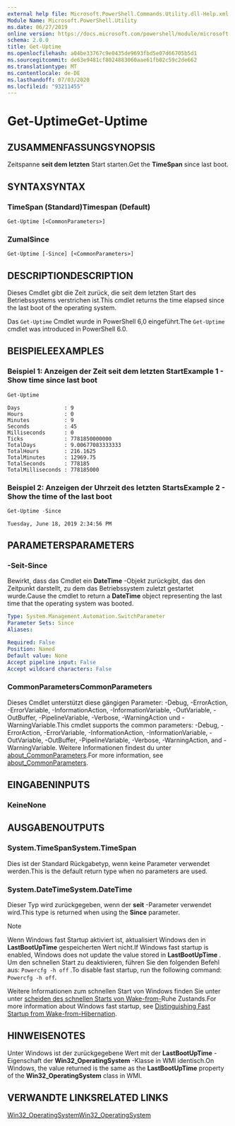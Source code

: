 ```yaml
---
external help file: Microsoft.PowerShell.Commands.Utility.dll-Help.xml
Module Name: Microsoft.PowerShell.Utility
ms.date: 06/27/2019
online version: https://docs.microsoft.com/powershell/module/microsoft.powershell.utility/get-uptime?view=powershell-7&WT.mc_id=ps-gethelp
schema: 2.0.0
title: Get-Uptime
ms.openlocfilehash: a04be33767c9e0435de9693fbd5e07d66705b5d1
ms.sourcegitcommit: de63e9481cf8024883060aae61fb02c59c2de662
ms.translationtype: MT
ms.contentlocale: de-DE
ms.lasthandoff: 07/03/2020
ms.locfileid: "93211455"
---
```

# <span data-ttu-id="09dee-102">Get-Uptime</span><span class="sxs-lookup"><span data-stu-id="09dee-102">Get-Uptime</span></span>

## <span data-ttu-id="09dee-103">ZUSAMMENFASSUNG</span><span class="sxs-lookup"><span data-stu-id="09dee-103">SYNOPSIS</span></span>
<span data-ttu-id="09dee-104">Zeitspanne **seit dem letzten** Start starten.</span><span class="sxs-lookup"><span data-stu-id="09dee-104">Get the **TimeSpan** since last boot.</span></span>

## <span data-ttu-id="09dee-105">SYNTAX</span><span class="sxs-lookup"><span data-stu-id="09dee-105">SYNTAX</span></span>

### <span data-ttu-id="09dee-106">TimeSpan (Standard)</span><span class="sxs-lookup"><span data-stu-id="09dee-106">Timespan (Default)</span></span>

```
Get-Uptime [<CommonParameters>]
```

### <span data-ttu-id="09dee-107">Zumal</span><span class="sxs-lookup"><span data-stu-id="09dee-107">Since</span></span>

```
Get-Uptime [-Since] [<CommonParameters>]
```

## <span data-ttu-id="09dee-108">DESCRIPTION</span><span class="sxs-lookup"><span data-stu-id="09dee-108">DESCRIPTION</span></span>

<span data-ttu-id="09dee-109">Dieses Cmdlet gibt die Zeit zurück, die seit dem letzten Start des Betriebssystems verstrichen ist.</span><span class="sxs-lookup"><span data-stu-id="09dee-109">This cmdlet returns the time elapsed since the last boot of the operating system.</span></span>

<span data-ttu-id="09dee-110">Das `Get-Uptime` Cmdlet wurde in PowerShell 6,0 eingeführt.</span><span class="sxs-lookup"><span data-stu-id="09dee-110">The `Get-Uptime` cmdlet was introduced in PowerShell 6.0.</span></span>

## <span data-ttu-id="09dee-111">BEISPIELE</span><span class="sxs-lookup"><span data-stu-id="09dee-111">EXAMPLES</span></span>

### <span data-ttu-id="09dee-112">Beispiel 1: Anzeigen der Zeit seit dem letzten Start</span><span class="sxs-lookup"><span data-stu-id="09dee-112">Example 1 - Show time since last boot</span></span>

```powershell
Get-Uptime
```

```Output
Days              : 9
Hours             : 0
Minutes           : 9
Seconds           : 45
Milliseconds      : 0
Ticks             : 7781850000000
TotalDays         : 9.00677083333333
TotalHours        : 216.1625
TotalMinutes      : 12969.75
TotalSeconds      : 778185
TotalMilliseconds : 778185000
```

### <span data-ttu-id="09dee-113">Beispiel 2: Anzeigen der Uhrzeit des letzten Starts</span><span class="sxs-lookup"><span data-stu-id="09dee-113">Example 2 - Show the time of the last boot</span></span>

```powershell
Get-Uptime -Since
```

```Output
Tuesday, June 18, 2019 2:34:56 PM
```

## <span data-ttu-id="09dee-114">PARAMETERS</span><span class="sxs-lookup"><span data-stu-id="09dee-114">PARAMETERS</span></span>

### <span data-ttu-id="09dee-115">-Seit</span><span class="sxs-lookup"><span data-stu-id="09dee-115">-Since</span></span>

<span data-ttu-id="09dee-116">Bewirkt, dass das Cmdlet ein **DateTime** -Objekt zurückgibt, das den Zeitpunkt darstellt, zu dem das Betriebssystem zuletzt gestartet wurde.</span><span class="sxs-lookup"><span data-stu-id="09dee-116">Cause the cmdlet to return a **DateTime** object representing the last time that the operating system was booted.</span></span>

```yaml
Type: System.Management.Automation.SwitchParameter
Parameter Sets: Since
Aliases:

Required: False
Position: Named
Default value: None
Accept pipeline input: False
Accept wildcard characters: False
```

### <span data-ttu-id="09dee-117">CommonParameters</span><span class="sxs-lookup"><span data-stu-id="09dee-117">CommonParameters</span></span>

<span data-ttu-id="09dee-118">Dieses Cmdlet unterstützt diese gängigen Parameter: -Debug, -ErrorAction, -ErrorVariable, -InformationAction, -InformationVariable, -OutVariable, -OutBuffer, -PipelineVariable, -Verbose, -WarningAction und -WarningVariable.</span><span class="sxs-lookup"><span data-stu-id="09dee-118">This cmdlet supports the common parameters: -Debug, -ErrorAction, -ErrorVariable, -InformationAction, -InformationVariable, -OutVariable, -OutBuffer, -PipelineVariable, -Verbose, -WarningAction, and -WarningVariable.</span></span> <span data-ttu-id="09dee-119">Weitere Informationen findest du unter [about_CommonParameters](https://go.microsoft.com/fwlink/?LinkID=113216).</span><span class="sxs-lookup"><span data-stu-id="09dee-119">For more information, see [about_CommonParameters](https://go.microsoft.com/fwlink/?LinkID=113216).</span></span>

## <span data-ttu-id="09dee-120">EINGABEN</span><span class="sxs-lookup"><span data-stu-id="09dee-120">INPUTS</span></span>

### <span data-ttu-id="09dee-121">Keine</span><span class="sxs-lookup"><span data-stu-id="09dee-121">None</span></span>

## <span data-ttu-id="09dee-122">AUSGABEN</span><span class="sxs-lookup"><span data-stu-id="09dee-122">OUTPUTS</span></span>

### <span data-ttu-id="09dee-123">System.TimeSpan</span><span class="sxs-lookup"><span data-stu-id="09dee-123">System.TimeSpan</span></span>

<span data-ttu-id="09dee-124">Dies ist der Standard Rückgabetyp, wenn keine Parameter verwendet werden.</span><span class="sxs-lookup"><span data-stu-id="09dee-124">This is the default return type when no parameters are used.</span></span>

### <span data-ttu-id="09dee-125">System.DateTime</span><span class="sxs-lookup"><span data-stu-id="09dee-125">System.DateTime</span></span>

<span data-ttu-id="09dee-126">Dieser Typ wird zurückgegeben, wenn der **seit** -Parameter verwendet wird.</span><span class="sxs-lookup"><span data-stu-id="09dee-126">This type is returned when using the **Since** parameter.</span></span>

> [!NOTE]
> <span data-ttu-id="09dee-127">Wenn Windows fast Startup aktiviert ist, aktualisiert Windows den in **LastBootUpTime** gespeicherten Wert nicht.</span><span class="sxs-lookup"><span data-stu-id="09dee-127">If Windows fast startup is enabled, Windows does not update the value stored in **LastBootUpTime** .</span></span> <span data-ttu-id="09dee-128">Um den schnellen Start zu deaktivieren, führen Sie den folgenden Befehl aus: `Powercfg -h off` .</span><span class="sxs-lookup"><span data-stu-id="09dee-128">To disable fast startup, run the following command: `Powercfg -h off`.</span></span>
>
> <span data-ttu-id="09dee-129">Weitere Informationen zum schnellen Start von Windows finden Sie unter unter [scheiden des schnellen Starts von Wake-from-](/windows-hardware/drivers/kernel/distinguishing-fast-startup-from-wake-from-hibernation)Ruhe Zustands.</span><span class="sxs-lookup"><span data-stu-id="09dee-129">For more information about Windows fast startup, see [Distinguishing Fast Startup from Wake-from-Hibernation](/windows-hardware/drivers/kernel/distinguishing-fast-startup-from-wake-from-hibernation).</span></span>

## <span data-ttu-id="09dee-130">HINWEISE</span><span class="sxs-lookup"><span data-stu-id="09dee-130">NOTES</span></span>

<span data-ttu-id="09dee-131">Unter Windows ist der zurückgegebene Wert mit der **LastBootUpTime** -Eigenschaft der **Win32_OperatingSystem** -Klasse in WMI identisch.</span><span class="sxs-lookup"><span data-stu-id="09dee-131">On Windows, the value returned is the same as the **LastBootUpTime** property of the **Win32_OperatingSystem** class in WMI.</span></span>

## <span data-ttu-id="09dee-132">VERWANDTE LINKS</span><span class="sxs-lookup"><span data-stu-id="09dee-132">RELATED LINKS</span></span>

[<span data-ttu-id="09dee-133">Win32_OperatingSystem</span><span class="sxs-lookup"><span data-stu-id="09dee-133">Win32_OperatingSystem</span></span>](/windows/win32/cimwin32prov/win32-operatingsystem#properties)
